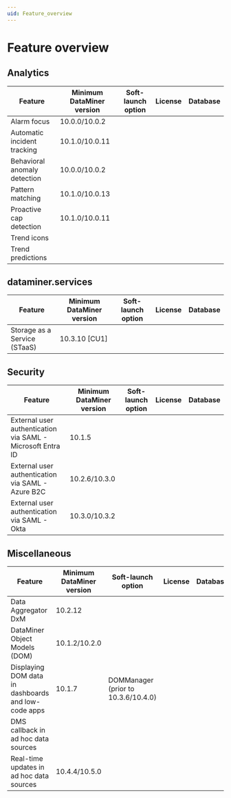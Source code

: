 ```yaml
---
uid: Feature_overview
---
```


# Feature overview

## Analytics

|Feature | Minimum DataMiner version | Soft-launch option | License | Database |
|---|---|---|---|---|
| Alarm focus | 10.0.0/10.0.2 |   |   |   |
| Automatic incident tracking | 10.1.0/10.0.11 |   |   |   |
| Behavioral anomaly detection | 10.0.0/10.0.2 |   |   |   |
| Pattern matching | 10.1.0/10.0.13 |   |   |   |
| Proactive cap detection | 10.1.0/10.0.11 |   |   |   |
| Trend icons |   |   |   |   |
| Trend predictions |   |   |   |   |

## dataminer.services

|Feature | Minimum DataMiner version | Soft-launch option | License | Database |
|---|---|---|---|---|
| Storage as a Service (STaaS) | 10.3.10 [CU1] |   |   |   |

## Security

|Feature | Minimum DataMiner version | Soft-launch option | License | Database |
|---|---|---|---|---|
| External user authentication via SAML - Microsoft Entra ID | 10.1.5 |   |   |   |
| External user authentication via SAML - Azure B2C | 10.2.6/10.3.0 |   |   |   |
| External user authentication via SAML - Okta | 10.3.0/10.3.2 |   |   |   |

## Miscellaneous

|Feature | Minimum DataMiner version | Soft-launch option | License | Database |
|---|---|---|---|---|
| Data Aggregator DxM | 10.2.12 |   |   |   |
| DataMiner Object Models (DOM) | 10.1.2/10.2.0 |   |   |   |
| Displaying DOM data in dashboards and low-code apps | 10.1.7 | DOMManager (prior to 10.3.6/10.4.0) |   |   |
| DMS callback in ad hoc data sources |   |   |   |   |
| Real-time updates in ad hoc data sources | 10.4.4/10.5.0 |   |   |   |
